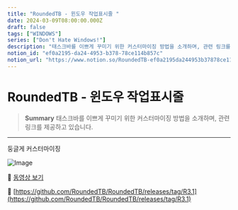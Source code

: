 ```yaml
---
title: "RoundedTB - 윈도우 작업표시줄 "
date: 2024-03-09T08:00:00.000Z
draft: false
tags: ["WINDOWS"]
series: ["Don't Hate Windows!"]
description: "태스크바를 이쁘게 꾸미기 위한 커스터마이징 방법을 소개하며, 관련 링크를 제공하고 있습니다."
notion_id: "ef0a2195-da24-4953-b378-78ce114b857c"
notion_url: "https://www.notion.so/RoundedTB-ef0a2195da244953b37878ce114b857c"
---
```


# RoundedTB - 윈도우 작업표시줄 

> **Summary**
> 태스크바를 이쁘게 꾸미기 위한 커스터마이징 방법을 소개하며, 관련 링크를 제공하고 있습니다.

---

둥글게 커스터마이징

![Image](https://prod-files-secure.s3.us-west-2.amazonaws.com/09ccd4d5-876c-4bba-bbdf-cc77a0a11257/514792f9-3454-4c40-8880-dc2e163d7306/Untitled.png?X-Amz-Algorithm=AWS4-HMAC-SHA256&X-Amz-Content-Sha256=UNSIGNED-PAYLOAD&X-Amz-Credential=ASIAZI2LB466TJKJVI52%2F20250724%2Fus-west-2%2Fs3%2Faws4_request&X-Amz-Date=20250724T115755Z&X-Amz-Expires=3600&X-Amz-Security-Token=IQoJb3JpZ2luX2VjEAMaCXVzLXdlc3QtMiJIMEYCIQDSFPDH8Yvn8VSGNKFWr3yObnUt7ecMaSLs9OUCEu4w6wIhAPsLJjMIBOom6dHz3nGrSyiVjQxCBzxwjDngEM5%2F16ZdKv8DCCwQABoMNjM3NDIzMTgzODA1IgxJl0NrnPTDjRKVDz0q3APZGjELHWED%2FyAxZLvu5wtM%2F9Yhs2BJxoXPOyaYO4FqJ8EQU6Ie1CstuhWpcGHpc%2Bg90lxVvXO2zGFcP3jGwWGIDms%2FoaJqWfAbEZHYxWdXlykxGReT4o6Wj0SVusuQV7IW%2F3lrpP3K92MbP8%2Bejzyz2%2FiX4qUkzxnNsRelrOJJnQOqOXHbSTJ8Ec3M%2B3qzjOiA2%2FgB9k0keqZ0IzNKfGCEjnVparZ2kvjUwiuZ5eILs0dxsv4xmTE3046ZGzlwPhRePphjeshx0kZbJvrVbNxRcDhHlG%2BLfGV0h3gTRKmar1SqNVCDhGJMXLPQSOlGhUJ%2BLPOzHIt%2B8wb6T1G84E%2FQboJE4SuJIlR0c3%2FpjTaZKTKefEmmg%2FNIq%2FOVdQZd%2Fx6OP0y4O3rnsSvYlcfY2zgih%2B2B5Jd2DS40Gvfgfl2zHCq6ASlEaZ7i4ApO%2B2AbC9mcKntxaXoHUCActbvFn%2FJmT46iKxkyKoegLPK8dftuEESeswbcQd%2B%2FQ9ClImU0zNbdvObehsjM1zdXGaZ6BaZo3VbrzsIkNgZ47qQSMWuSvEsG5irwV4wreCfTIlZz90lX8ji2rbsjYKXvVDMvoMNqSVynBtI%2FPU36dxLHu5kveHHxHV4Z2WlgqPqchzCkm4jEBjqkAXAtlPBkrwF2Zz%2BpjPHiwLDiqHyh98gML%2FEx0AuKz90z29jFV1nHsmeCvFPP5j5KOaOfYcfdfLsA8QpEYvV48CuJVax3CImbG1EmN3H%2FM5HMngmnlMRMtooeVXLylV9mVVCjWbpqyVQ00UDUdSlN1xFi4%2F8m9ZUsWC9OlP69ofAUieB2AYMmvG5y98%2BRTUnXqK9hFtW9m0ZY8wmGLhiZP1Z8Ykma&X-Amz-Signature=743f05e0b99b923c668c23c55d02f3d3ae0a7a400fd22a5aa65f4738f8611b81&X-Amz-SignedHeaders=host&x-amz-checksum-mode=ENABLED&x-id=GetObject)

🎥 [동영상 보기](https://www.youtube.com/watch?v=2AawuA9Qs2I)

🔗 [https://github.com/RoundedTB/RoundedTB/releases/tag/R3.1](https://github.com/RoundedTB/RoundedTB/releases/tag/R3.1)


